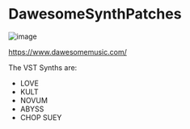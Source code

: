 # DawesomeSynthPatches

![image](https://github.com/SiL3NC3/DawesomeSynthPatches/assets/694970/44c38e8f-b91f-4373-8090-fcd032195a65)

https://www.dawesomemusic.com/

The VST Synths are:
* LOVE
* KULT
* NOVUM
* ABYSS
* CHOP SUEY
